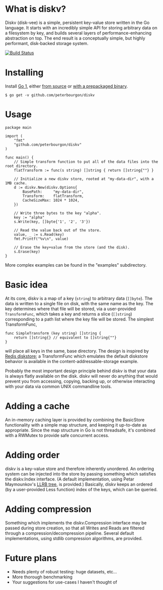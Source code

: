 # What is diskv?

Diskv (disk-vee) is a simple, persistent key-value store written in the Go
language. It starts with an incredibly simple API for storing arbitrary data on
a filesystem by key, and builds several layers of performance-enhancing
abstraction on top.  The end result is a conceptually simple, but highly
performant, disk-backed storage system.

[![Build Status][1]][2]

[1]: https://secure.travis-ci.org/peterbourgon/diskv.png
[2]: http://www.travis-ci.org/peterbourgon/diskv

# Installing

Install [Go 1][3], either [from source][4] or [with a prepackaged binary][5].

```
$ go get -v github.com/peterbourgon/diskv
```

[3]: http://golang.org
[4]: http://golang.org/doc/install/source
[5]: http://golang.org/doc/install

# Usage

```
package main

import (
	"fmt"
	"github.com/peterbourgon/diskv"
)

func main() {
	// Simple transform function to put all of the data files into the root directory.
	flatTransform := func(s string) []string { return []string{""} }
	
	// Initialize a new diskv store, rooted at "my-data-dir", with a 1MB cache.
	d := diskv.New(diskv.Options{
		BasePath:     "my-data-dir",
		Transform:    flatTransform,
		CacheSizeMax: 1024 * 1024, 
	})

	// Write three bytes to the key "alpha".
	key := "alpha"
	s.Write(key, []byte{'1', '2', '3'})
	
	// Read the value back out of the store.
	value, _ := s.Read(key)
	fmt.Printf("%v\n", value)
	
	// Erase the key+value from the store (and the disk).
	s.Erase(key)
}
```

More complex examples can be found in the "examples" subdirectory.

# Basic idea

At its core, diskv is a map of a key (`string`) to arbitrary data (`[]byte`).
The data is written to a single file on disk, with the same name as the key.
The key determines where that file will be stored, via a user-provided
`TransformFunc`, which takes a key and returns a slice (`[]string`)
corresponding to a path list where the key file will be stored. The simplest
TransformFunc,

```
func SimpleTransform (key string) []string {
    return []string{} // equivalent to []string{""}
}
```

will place all keys in the same, base directory. The design is inspired by
[Redis diskstore][6]; a TransformFunc which emulates the default diskstore
behavior is available in the content-addressable-storage example.

[6]: http://groups.google.com/group/redis-db/browse_thread/thread/d444bc786689bde9?pli=1

Probably the most important design principle behind diskv is that your data is
always flatly available on the disk. diskv will never do anything that would
prevent you from accessing, copying, backing up, or otherwise interacting with
your data via common UNIX commandline tools.

# Adding a cache

An in-memory caching layer is provided by combining the BasicStore
functionality with a simple map structure, and keeping it up-to-date as
appropriate. Since the map structure in Go is not threadsafe, it's combined
with a RWMutex to provide safe concurrent access. 

# Adding order

diskv is a key-value store and therefore inherently unordered. An ordering
system can be injected into the store by passing something which satisfies the
diskv.Index interface.  (A default implementation, using Petar Maymounkov's
[LLRB tree][7], is provided.) Basically, diskv keeps an ordered (by a
user-provided Less function) index of the keys, which can be queried.

[7]: https://github.com/petar/GoLLRB 

# Adding compression

Something which implements the diskv.Compression interface may be passed
during store creation, so that all Writes and Reads are filtered through
a compression/decompression pipeline. Several default implementations,
using stdlib compression algorithms, are provided.

# Future plans
 
 * Needs plenty of robust testing: huge datasets, etc... 
 * More thorough benchmarking
 * Your suggestions for use-cases I haven't thought of
